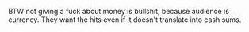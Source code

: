 BTW not giving a fuck about money is bullshit, because audience is currency. They want the hits even if it doesn't translate into cash sums.
